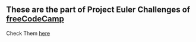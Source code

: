 ## These are the part of Project Euler Challenges of <a href="https://freecodecamp.org" target="_blank">freeCodeCamp</a>
Check Them <a href="https://www.freecodecamp.org/learn/coding-interview-prep/project-euler/" target="_blank">here</a>
